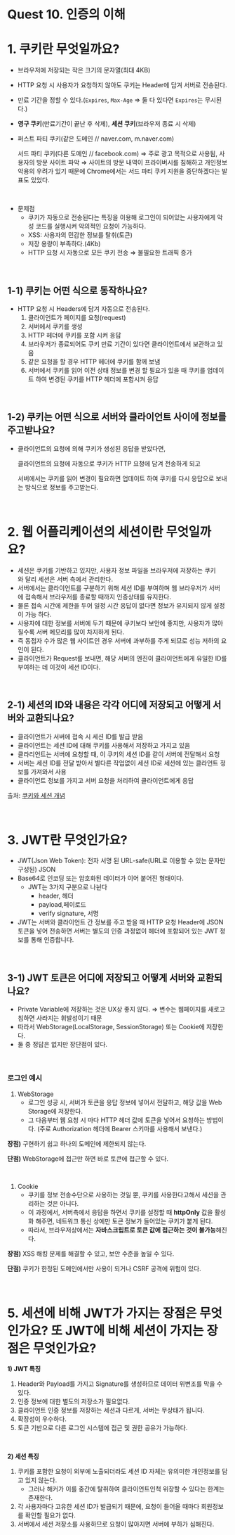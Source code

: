 # Quest 10. 인증의 이해

# 1. 쿠키란 무엇일까요?

- 브라우저에 저장되는 작은 크기의 문자열(최대 4KB)
- HTTP 요청 시 사용자가 요청하지 않아도 쿠키는 Header에 담겨 서버로 전송된다.
- 만료 기간을 정할 수 있다.(`Expires`, `Max-Age` ⇒ 둘 다 있다면 `Expires`는 무시된다.)
- **영구 쿠키**(만료기간이 끝난 후 삭제), **세션 쿠키**(브라우저 종료 시 삭제)
- 퍼스트 파티 쿠키(같은 도메인 // naver.com, m.naver.com)
    
    서드 파티 쿠키(다른 도메인 // facebook.com) ⇒ 주로 광고 목적으로 사용됨, 사용자의 방문 사이트 파악 ⇒ 사이트의 방문 내역이 프라이버시를 침해하고 개인정보 악용의 우려가 있기 때문에 Chrome에서는 서드 파티 쿠키 지원을 중단하겠다는 발표도 있었다.
  
<br />

- 문제점
    - 쿠키가 자동으로 전송된다는 특징을 이용해 로그인이 되어있는 사용자에게 악성 코드를 실행시켜 악의적인 요청이 가능하다.
    - XSS: 사용자의 민감한 정보를 탈취(토큰)
    - 저장 용량이 부족하다.(4Kb)
    - HTTP 요청 시 자동으로 모든 쿠키 전송 ⇒ 불필요한 트래픽 증가

<br />

## 1-1) 쿠키는 어떤 식으로 동작하나요?

- HTTP 요청 시 Headers에 담겨 자동으로 전송된다.
    1. 클라이언트가 페이지를 요청(request)
    2. 서버에서 쿠키를 생성
    3. HTTP 헤더에 쿠키를 포함 시켜 응답
    4. 브라우저가 종료되어도 쿠키 만료 기간이 있다면 클라이언트에서 보관하고 있음
    5. 같은 요청을 할 경우 HTTP 헤더에 쿠키를 함께 보냄
    6. 서버에서 쿠키를 읽어 이전 상태 정보를 변경 할 필요가 있을 때 쿠키를 업데이트 하여 변경된 쿠키를 HTTP 헤더에 포함시켜 응답

<br />

## 1-2) 쿠키는 어떤 식으로 서버와 클라이언트 사이에 정보를 주고받나요?

- 클라이언트의 요청에 의해 쿠키가 생성된 응답을 받았다면,
    
    클라이언트의 요청에 자동으로 쿠키가 HTTP 요청에 담겨 전송하게 되고
    
    서버에서는 쿠키를 읽어 변경이 필요하면 업데이트 하여 쿠키를 다시 응답으로 보내는 방식으로 정보를 주고받는다.
    

<br />

# 2. 웹 어플리케이션의 세션이란 무엇일까요?

- 세션은 쿠키를 기반하고 있지만, 사용자 정보 파일을 브라우저에 저장하는 쿠키와 달리 세션은 서버 측에서 관리한다.
- 서버에서는 클라이언트를 구분하기 위해 세션 ID를 부여하며 웹 브라우저가 서버에 접속해서 브라우저를 종료할 때까지 인증상태를 유지한다.
- 물론 접속 시간에 제한을 두어 일정 시간 응답이 없다면 정보가 유지되지 않게 설정이 가능 하다.
- 사용자에 대한 정보를 서버에 두기 때문에 쿠키보다 보안에 좋지만, 사용자가 많아질수록 서버 메모리를 많이 차지하게 된다.
- 즉 동접자 수가 많은 웹 사이트인 경우 서버에 과부하를 주게 되므로 성능 저하의 요인이 된다.
- 클라이언트가 Request를 보내면, 해당 서버의 엔진이 클라이언트에게 유일한 ID를 부여하는 데 이것이 세션 ID이다.

<br />

## 2-1) 세션의 ID와 내용은 각각 어디에 저장되고 어떻게 서버와 교환되나요?

- 클라이언트가 서버에 접속 시 세션 ID를 발급 받음
- 클라이언트는 세션 ID에 대해 쿠키를 사용해서 저장하고 가지고 있음
- 클라리언트는 서버에 요청할 때, 이 쿠키의 세션 ID를 같이 서버에 전달해서 요청
- 서버는 세션 ID를 전달 받아서 별다른 작업없이 세션 ID로 세션에 있는 클라언트 정보를 가져와서 사용
- 클라이언트 정보를 가지고 서버 요청을 처리하여 클라이언트에게 응답

출처: [쿠키와 세션 개념](https://interconnection.tistory.com/74)

<br />

# 3. JWT란 무엇인가요?

- JWT(Json Web Token): 전자 서명 된 URL-safe(URL로 이용할 수 있는 문자만 구성된) JSON
- Base64로 인코딩 또는 암호화된 데이터가 이어 붙어진 형태이다.
    - JWT는 3가지 구분으로 나뉜다
        - header, 헤더
        - payload,페이로드
        - verify signature, 서명
- JWT는 서버와 클라이언트 간 정보를 주고 받을 때 HTTP 요청 Header에 JSON 토큰을 넣어 전송하면 서버는 별도의 인증 과정없이 헤더에 포함되어 있는 JWT 정보를 통해 인증합니다.

<br />

## 3-1) JWT 토큰은 어디에 저장되고 어떻게 서버와 교환되나요?

- Private Variable에 저장하는 것은 UX상 좋지 않다. ⇒ 변수는 웹페이지를 새로고침하면 사라지는 휘발성이기 때문
- 따라서 WebStorage(LocalStorage, SessionStorage) 또는 Cookie에 저장한다.
- 둘 중 정답은 없지만 장단점이 있다.

<br />

### 로그인 예시

1. WebStorage
    - 로그인 성공 시, 서버가 토큰을 응답 정보에 넣어서 전달하고,  해당 값을 Web Storage에 저장한다.
    - 그 다음부터 웹 요청 시 마다 HTTP 헤더 값에 토큰을 넣어서 요청하는 방법이다. (주로 Authorization 헤더에 Bearer 스키마를 사용해서 보낸다.)

**장점)** 구현하기 쉽고 하나의 도메인에 제한되지 않는다.

**단점)** WebStorage에 접근만 하면 바로 토큰에 접근할 수 있다.

<br />

1. Cookie
    - 쿠키를 정보 전송수단으로 사용하는 것일 뿐, 쿠키를 사용한다고해서 세션을 관리하는 것은 아니다.
    - 이 과정에서, 서버측에서 응답을 하면서 쿠키를 설정할 때 **httpOnly** 값을 활성화 해주면, 네트워크 통신 상에만 토큰 정보가 들어있는 쿠키가 붙게 된다.
    - 따라서, 브라우저상에서는 **자바스크립트로 토큰 값에 접근하는 것이 불가능**해진다.

**장점)** XSS 해킹 문제를 해결할 수 있고, 보안 수준을 높일 수 있다.

**단점)** 쿠키가 한정된 도메인에서만 사용이 되거나 CSRF 공격에 위험이 있다.

<br />

# 5. 세션에 비해 JWT가 가지는 장점은 무엇인가요? 또 JWT에 비해 세션이 가지는 장점은 무엇인가요?

**1) JWT 특징**

1. Header와 Payload를 가지고 Signature를 생성하므로 데이터 위변조를 막을 수 있다.
2. 인증 정보에 대한 별도의 저장소가 필요없다.
3. 클라이언트 인증 정보를 저장하는 세션과 다르게, 서버는 무상태가 됩니다.
4. 확장성이 우수하다.
5. 토큰 기반으로 다른 로그인 시스템에 접근 및 권한 공유가 가능하다.

<br />

**2) 세션 특징**

1. 쿠키를 포함한 요청이 외부에 노출되더라도 세션 ID 자체는 유의미한 개인정보를 담고 있지 않는다.
    - 그러나 해커가 이를 중간에 탈취하여 클라이언트인척 위장할 수 있다는 한계는 존재한다.
2. 각 사용자마다 고유한 세션 ID가 발급되기 때문에, 요청이 들어올 때마다 회원정보를 확인할 필요가 없다.
3. 서버에서 세션 저장소를 사용하므로 요청이 많아지면 서버에 부하가 심해진다.